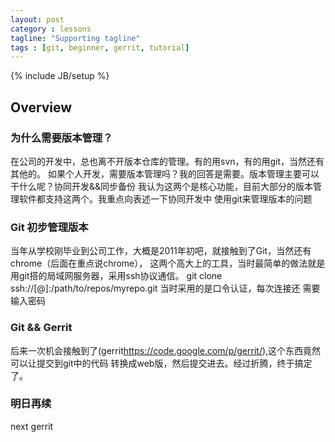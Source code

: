 ```yaml
---
layout: post
category : lessons
tagline: "Supporting tagline"
tags : [git, beginner, gerrit, tutorial]
---
```

{% include JB/setup %}

## Overview

### 为什么需要版本管理？

在公司的开发中，总也离不开版本仓库的管理。有的用svn，有的用git，当然还有其他的。
如果个人开发，需要版本管理吗？我的回答是需要。版本管理主要可以干什么呢？协同开发&&同步备份
我认为这两个是核心功能，目前大部分的版本管理软件都支持这两个。我重点向表述一下协同开发中
使用git来管理版本的问题

### Git 初步管理版本

当年从学校刚毕业到公司工作，大概是2011年初吧，就接触到了Git，当然还有chrome（后面在重点说chrome），
这两个高大上的工具，当时最简单的做法就是用git搭的局域网服务器，采用ssh协议通信。
git clone ssh://[<username>@]<server>:/path/to/repos/myrepo.git  当时采用的是口令认证，每次连接还
需要输入密码


### Git && Gerrit

后来一次机会接触到了(gerrit<https://code.google.com/p/gerrit/>),这个东西竟然可以让提交到git中的代码
转换成web版，然后提交进去。经过折腾，终于搞定了。

### 明日再续

next gerrit